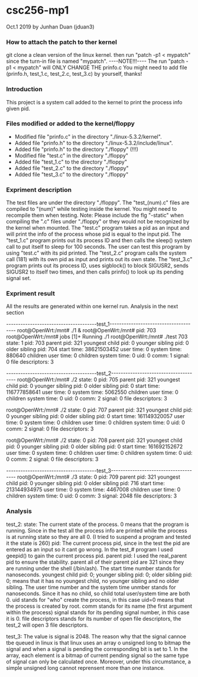# csc256-mp1
Oct.1 2019 by Junhan Duan (jduan3)

### How to attach the patch to ther kernel ###
git clone a clean version of the linux kernel.
then run "patch -p1 < mypatch" since the turn-in file is named "mypatch".
----NOTE!!!----
The run "patch -p1 < mypatch" will ONLY CHANGE THE prinfo.c
You might need to add file (prinfo.h, test_1.c, test_2.c, test_3.c) by yourself, thanks!

### Introduction ###
This project is a system call added to the kernel to print the process info given pid.

### Files modified or added to the kernel/floppy ###
- Modified file "prinfo.c" in the directory "./linux-5.3.2/kernel".
- Added file "prinfo.h" to the directory "./linux-5.3.2/include/linux".
- Added file "prinfo.h" to the directory "./floppy" (!!!)
- Modified file "test.c" in the directory "./floppy"
- Added file "test_1.c" to the directory "./floppy"
- Added file "test_2.c" to the directory "./floppy"
- Added file "test_3.c" to the directory "./floppy"

### Expriment description ###
The test files are under the directory "./floppy". 
The "test_(num).c" files are compiled to "(num)" while testing inside the kernel. You might need to recompile them when testing.
Note: Please include the flg "-static" when compiling the ".c" files under "./floppy" or they would not be recognized by the kernel when mounted.
The "test.c" program takes a pid as an input and will print the info of the process whose pid is equal to the input pid.
The "test_1.c" program prints out its process ID and then calls the sleep() system call to put itself to sleep for 100 seconds. The user can test this program by using "test.c" with its pid printed.
The "test_2.c" program calls the system call (181) with its own pid as input and prints out its own state.
The "test_3.c" program prints out its process ID, uses sigblock() to block SIGUSR2, sends SIGUSR2 to itself two times, and then calls prinfo() to look up its pending signal set.

### Expriment result ###
All the results are generated within one kernel run.
Analysis in the next section

--------------------------------------test_1--------------------------------------
root@OpenWrt:/mnt# ./1 &
root@OpenWrt:/mnt# pid: 703
root@OpenWrt:/mnt# jobs
[1]+  Running                    ./1
root@OpenWrt:/mnt# ./test 703
state: 1
pid: 703
parent pid: 321
youngest child pid: 0
younger sibling pid: 0
older sibling pid: 704
start time: 38621503452
user time: 0
system time: 880640
children user time: 0
children system time: 0
uid: 0
comm: 1
signal: 0
file descriptors: 3

--------------------------------------test_2--------------------------------------
root@OpenWrt:/mnt# ./2
state: 0
pid: 705
parent pid: 321
youngest child pid: 0
younger sibling pid: 0
older sibling pid: 0
start time: 116777858641
user time: 0
system time: 5062550
children user time: 0
children system time: 0
uid: 0
comm: 2
signal: 0
file descriptors: 3

root@OpenWrt:/mnt# ./2
state: 0
pid: 707
parent pid: 321
youngest child pid: 0
younger sibling pid: 0
older sibling pid: 0
start time: 161149320057
user time: 0
system time: 0
children user time: 0
children system time: 0
uid: 0
comm: 2
signal: 0
file descriptors: 3

root@OpenWrt:/mnt# ./2
state: 0
pid: 708
parent pid: 321
youngest child pid: 0
younger sibling pid: 0
older sibling pid: 0
start time: 161692152672
user time: 0
system time: 0
children user time: 0
children system time: 0
uid: 0
comm: 2
signal: 0
file descriptors: 3

--------------------------------------test_3--------------------------------------
root@OpenWrt:/mnt# ./3
state: 0
pid: 709
parent pid: 321
youngest child pid: 0
younger sibling pid: 0
older sibling pid: 716
start time: 213144934975
user time: 0
system time: 4467008
children user time: 0
children system time: 0
uid: 0
comm: 3
signal: 2048
file descriptors: 3

### Analysis ###
test_2:
	state: The current state of the process. 0 means that the program is running. Since in the test all the process info are printed while the process is at running state so they are all 0. (I tried to suspend a program and tested it the state is 260)
	pid: The current process pid, since in the test the pid are entered as an input so it cant go wrong. In the test_# program I used geepid() to gain the current process pid.
	parent pid: I used the real_parent pid to ensure the stability. parent all of their parent pid are 321 since they are running under the shell (/bin/ash).
	The start time number stands for nanoseconds.
	youngest child pid: 0; younger sibling pid: 0; older sibling pid: 0; means that it has no youngest child, no younger sibling and no older sibling.
	The user time number and the system time unmber stands for nanoseconds.
	Since it has no child, so child total user/system time are both 0.
	uid stands for "who" create the process, in this case uid=0 means that the process is created by root.
	comm stands for its name (the first argument within the process)
	signal stands for its pending signal number, in this case it is 0.
	file descriptors stands for its number of open file descriptors, the test_2 will open 3 file descriptors.

test_3: The value is signal is 2048.
	The reason why that the signal cannoe tbe queued in linux is that linux uses an array o unsigned long to bitmap the signal and when a signal is pending the corresponding bit is set to 1.
	In the array, each element is a bitmap of current pending signal so the same type of signal can only be calculated once. 
	Moreover, under this circumstance, a simple unsigned long cannot reprensent more than one instance.